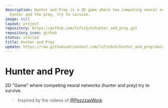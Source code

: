 ```yaml
---
description: Hunter and Prey is a 2D game where two competing neural networks, the
  hunter and the prey, try to survive.
image: null
layout: project
repository: https://github.com/lufixSch/hunter_and_prey.git
repository_icon: github
status: stalled
title: Hunter and Prey
update: https://raw.githubusercontent.com/lufixSch/hunter_and_prey/main/README.md
---
```


# Hunter and Prey
2D "Game" where competing neural networks (hunter and prey) try to survive.

> Inspired by the videos of [@PezzzasWork](https://www.youtube.com/@PezzzasWork)